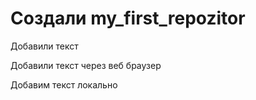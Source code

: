 # Создали my_first_repozitor

Добавили текст

Добавили текст через веб браузер

Добавим текст локально
